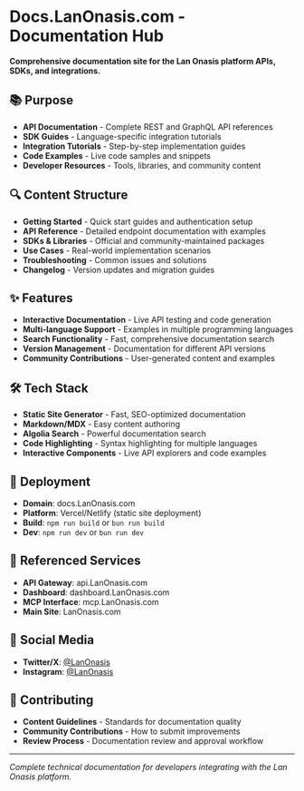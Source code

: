# Docs.LanOnasis.com - Documentation Hub

**Comprehensive documentation site for the Lan Onasis platform APIs, SDKs, and integrations.**

## 📚 Purpose
- **API Documentation** - Complete REST and GraphQL API references
- **SDK Guides** - Language-specific integration tutorials
- **Integration Tutorials** - Step-by-step implementation guides
- **Code Examples** - Live code samples and snippets
- **Developer Resources** - Tools, libraries, and community content

## 🔍 Content Structure
- **Getting Started** - Quick start guides and authentication setup
- **API Reference** - Detailed endpoint documentation with examples
- **SDKs & Libraries** - Official and community-maintained packages
- **Use Cases** - Real-world implementation scenarios
- **Troubleshooting** - Common issues and solutions
- **Changelog** - Version updates and migration guides

## ✨ Features
- **Interactive Documentation** - Live API testing and code generation
- **Multi-language Support** - Examples in multiple programming languages
- **Search Functionality** - Fast, comprehensive documentation search
- **Version Management** - Documentation for different API versions
- **Community Contributions** - User-generated content and examples

## 🛠 Tech Stack
- **Static Site Generator** - Fast, SEO-optimized documentation
- **Markdown/MDX** - Easy content authoring
- **Algolia Search** - Powerful documentation search
- **Code Highlighting** - Syntax highlighting for multiple languages
- **Interactive Components** - Live API explorers and code examples

## 🚀 Deployment
- **Domain**: docs.LanOnasis.com
- **Platform**: Vercel/Netlify (static site deployment)
- **Build**: `npm run build` or `bun run build`
- **Dev**: `npm run dev` or `bun run dev`

## 🔗 Referenced Services
- **API Gateway**: api.LanOnasis.com
- **Dashboard**: dashboard.LanOnasis.com  
- **MCP Interface**: mcp.LanOnasis.com
- **Main Site**: LanOnasis.com

## 📱 Social Media
- **Twitter/X**: [@LanOnasis](https://twitter.com/LanOnasis)
- **Instagram**: [@LanOnasis](https://instagram.com/LanOnasis)

## 📝 Contributing
- **Content Guidelines** - Standards for documentation quality
- **Community Contributions** - How to submit improvements
- **Review Process** - Documentation review and approval workflow

---

*Complete technical documentation for developers integrating with the Lan Onasis platform.*